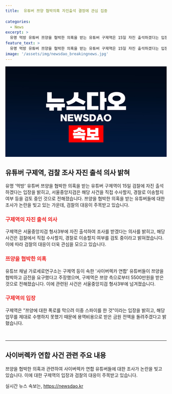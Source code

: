 ```yaml
---
title:  유튜버 쯔양 협박의혹 자진출석 결정에 관심 집중

categories:
  - News
excerpt: >
  유명 먹방 유튜버 쯔양을 협박한 의혹을 받는 유튜버 구제역은 15일 자진 출석하겠다는 입장을 밝혀, 서울중앙지검은 아직 구제역에 대한 소환 조사는 이르다는 입장을 보였다. 검찰은 해당 사건을 직접 수사할지, 경찰로 이송할지 여부를 검토 중이며, 구제역의 자진 출석에도 불구하고 조사를 진행하지 않겠다는 의미를 내비쳤다. 앞서 공갈 혐의로 고발된 구제역은 쯔양에게 5500만원을 받은 사실을 인정하며, 이중 스파이를 한 것으로 주장하고 돈을 반환할 의사를 밝혔다.
feature_text: >
  유명 먹방 유튜버 쯔양을 협박한 의혹을 받는 유튜버 구제역은 15일 자진 출석하겠다는 입장을 밝혀, 서울중앙지검은 아직 구제역에 대한 소환 조사는 이르다는 입장을 보였다. 검찰은 해당 사건을 직접 수사할지, 경찰로 이송할지 여부를 검토 중이며, 구제역의 자진 출석에도 불구하고 조사를 진행하지 않겠다는 의미를 내비쳤다. 앞서 공갈 혐의로 고발된 구제역은 쯔양에게 5500만원을 받은 사실을 인정하며, 이중 스파이를 한 것으로 주장하고 돈을 반환할 의사를 밝혔다.
image: '/assets/img/newsdao_breakingnews.jpg'
---
```


<p><img src="/assets/img/newsdao_breakingnews.jpg" alt="bookingtag 속보" /></p>

<h2 data-ke-size="size26">유튜버 구제역, 검찰 조사 자진 출석 의사 밝혀</h2> 

<p data-ke-size="size16">유명 '먹방' 유튜버 쯔양을 협박한 의혹을 받는 유튜버 구제역이 15일 검찰에 자진 출석하겠다는 입장을 밝히고, 서울중앙지검은 해당 사건을 직접 수사할지, 경찰로 이송할지 여부 등을 검토 중인 것으로 전해졌습니다. 쯔양을 협박한 의혹을 받는 유튜버들에 대한 조사가 논란을 빚고 있는 가운데, 검찰의 대응이 주목받고 있습니다.</p>

<h3><b><span style="color: #ee2323;">구제역의 자진 출석 의사</span></b></h3>

<p data-ke-size="size16">구제역은 서울중앙지검 형사3부에 자진 출석하여 조사를 받겠다는 의사를 밝히고, 해당 사건은 검찰에서 직접 수사할지, 경찰로 이송할지 여부를 검토 중이라고 밝혀졌습니다. 이에 따라 검찰의 대응이 더욱 관심을 모으고 있습니다.</p>

<h3><b><span style="color: #ee2323;">쯔양을 협박한 의혹</span></b></h3>

<p data-ke-size="size16">유튜브 채널 가로세로연구소는 구제역 등이 속한 '사이버렉카 연합' 유튜버들이 쯔양을 협박하고 금전을 요구했다고 주장했으며, 구제역은 쯔양 측으로부터 5500만원을 받은 것으로 전해졌습니다. 이에 관련된 사건은 서울중앙지검 형사3부에 넘겨졌습니다.</p>

<h3><b><span style="color: #ee2323;">구제역의 입장</span></b></h3>

<p data-ke-size="size16">구제역은 "쯔양에 대한 폭로를 막으려 이중 스파이를 한 것"이라는 입장을 밝히고, 해당 업무를 제대로 수행하지 못했기 때문에 용역비용으로 받은 금원 전액을 돌려주겠다고 밝혔습니다.</p>

<p data-ke-size="size16">&nbsp;</p>

<hr>

<h2 data-ke-size="size26">사이버렉카 연합 사건 관련 주요 내용</h2>

<p data-ke-size="size16">쯔양을 협박한 의혹과 관련하여 사이버렉카 연합 유튜버들에 대한 조사가 논란을 빚고 있습니다. 이에 대한 구제역의 입장과 검찰의 대응이 주목받고 있습니다.</p>
실시간 뉴스 속보는, <a href="https://newsdao.kr" rel="dofollow">https://newsdao.kr</a>


